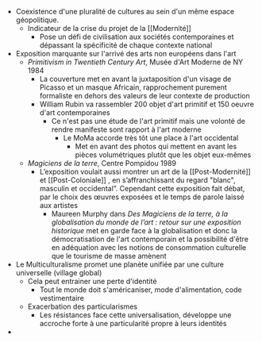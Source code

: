 - Coexistence d'une pluralité de cultures au sein d'un même espace géopolitique.
	- Indicateur de la crise du projet de la [[Modernité]]
		- Pose un défi de civilisation aux sociétés contemporaines et dépassant la spécificité de chaque contexte national
- Exposition marquante sur l'arrivé des arts non européens dans l'art
	- *Primitivism in Twentieth Century Art*, Musée d'Art Moderne de NY 1984
		- La couverture met en avant la juxtaposition d'un visage de Picasso et un masque Africain, rapprochement purement formaliste en dehors des valeurs de leur contexte de production
		- William Rubin va rassembler 200 objet d'art primitif et 150 oeuvre d'art contemporaines
			- Ce n'est pas une étude de l'art primitif mais une volonté de rendre manifeste sont rapport à l'art moderne
				- Le MoMa accorde très tôt une place à l'art occidental
					- Met en avant des photos qui mettent en avant les pièces volumétriques plutôt que les objet eux-mêmes
	- *Magiciens de la terre*, Centre Pompidou 1989
		- L’exposition voulait aussi montrer un art de la [[Post-Modernité]] et [[Post-Coloniale]] , en s’affranchissant du regard "blanc",
		  masculin et occidental”. Cependant cette exposition fait débat, par le choix des œuvres exposées et le temps de parole laissé aux artistes
			- Maureen Murphy dans *Des Magiciens de la terre, à la globalisation du monde de l’art : retour sur une exposition historique* met en garde face à la globalisation et donc la démocratisation de l'art contemporain et la possibilité d'être en adéquation avec les notions de consommation culturelle que le tourisme de masse amènent
- Le Multiculturalisme promet une planète unifiée par une culture universelle (village global)
	- Cela peut entrainer une perte d'identité
		- Tout le monde doit s'américaniser, mode d'alimentation, code vestimentaire
	- Exacerbation des particularismes
		- Les résistances face cette universalisation, développe une accroche forte à une particularité propre à leurs identités
-
